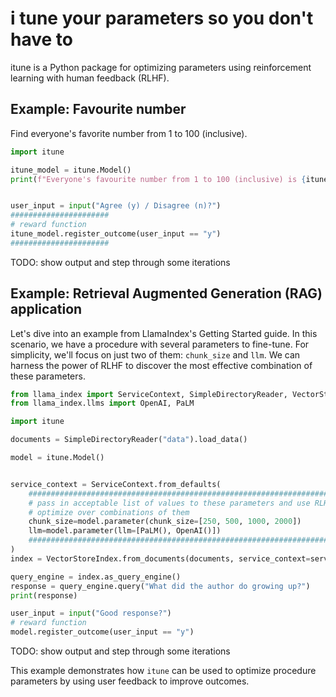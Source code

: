# i tune your parameters so you don't have to

itune is a Python package for optimizing parameters using reinforcement learning with human feedback (RLHF).

## Example: Favourite number

Find everyone's favorite number from 1 to 100 (inclusive).

```Python
import itune

itune_model = itune.Model()
print(f"Everyone's favourite number from 1 to 100 (inclusive) is {itune_model.parameter(fav_num=range(1,101))}")


user_input = input("Agree (y) / Disagree (n)?")
######################
# reward function
itune_model.register_outcome(user_input == "y")
######################
```

TODO: show output and step through some iterations

## Example: Retrieval Augmented Generation (RAG) application

Let's dive into an example from LlamaIndex's Getting Started guide. In this scenario, we have a procedure with several parameters to fine-tune. For simplicity, we'll focus on just two of them: `chunk_size` and `llm`. We can harness the power of RLHF to discover the most effective combination of these parameters.

```Python
from llama_index import ServiceContext, SimpleDirectoryReader, VectorStoreIndex
from llama_index.llms import OpenAI, PaLM

import itune

documents = SimpleDirectoryReader("data").load_data()

model = itune.Model()


service_context = ServiceContext.from_defaults(
    #######################################################################
    # pass in acceptable list of values to these parameters and use RLHF to
    # optimize over combinations of them
    chunk_size=model.parameter(chunk_size=[250, 500, 1000, 2000])
    llm=model.parameter(llm=[PaLM(), OpenAI()])
    #######################################################################
)
index = VectorStoreIndex.from_documents(documents, service_context=service_context)

query_engine = index.as_query_engine()
response = query_engine.query("What did the author do growing up?")
print(response)

user_input = input("Good response?")
# reward function
model.register_outcome(user_input == "y")
```

TODO: show output and step through some iterations

This example demonstrates how `itune` can be used to optimize procedure parameters by using user feedback to improve outcomes.

